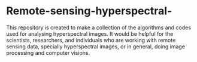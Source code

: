 # Remote-sensing-hyperspectral-
This repository is created to make a collection of the algorithms and codes used for analysing hyperspectral images. It would be helpful for the scientists, researchers, and individuals who are working with remote sensing data, specially hyperspectral images, or in general, doing image processing and computer visions.   
